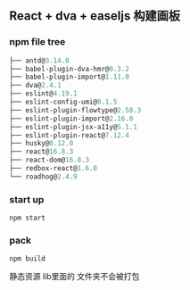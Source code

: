 ## React + dva + easeljs 构建画板

### npm file tree

```powershell
├── antd@3.14.0
├── babel-plugin-dva-hmr@0.3.2
├── babel-plugin-import@1.11.0
├── dva@2.4.1
├── eslint@4.19.1
├── eslint-config-umi@0.1.5
├── eslint-plugin-flowtype@2.50.3
├── eslint-plugin-import@2.16.0
├── eslint-plugin-jsx-a11y@5.1.1
├── eslint-plugin-react@7.12.4
├── husky@0.12.0
├── react@16.8.3
├── react-dom@16.8.3
├── redbox-react@1.6.0
└── roadhog@2.4.9
```



### start up

`npm start`



### pack

`npm build`

静态资源 lib里面的 文件夹不会被打包
